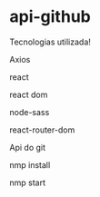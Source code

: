 # api-github
Tecnologias utilizada!

Axios

react

react dom

node-sass

react-router-dom

Api do git

nmp install

nmp start
